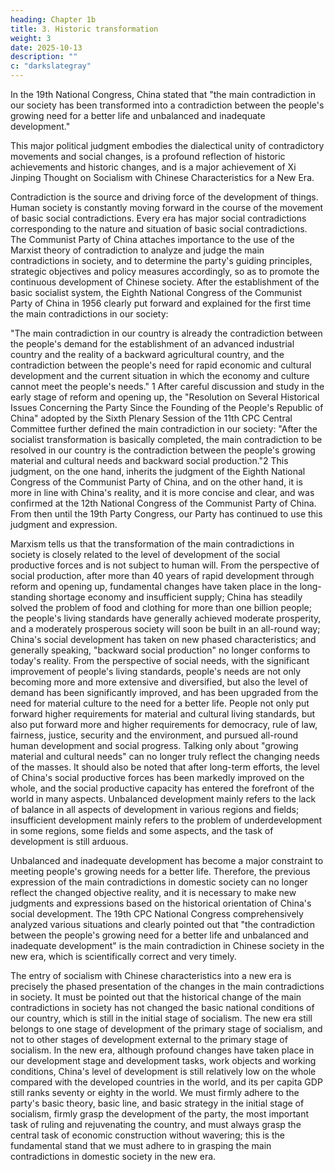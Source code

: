 ```yaml
---
heading: Chapter 1b
title: 3. Historic transformation
weight: 3
date: 2025-10-13
description: ""
c: "darkslategray"
---
```




<!-- Historic achievements and changes will inevitably have a historic impact and bring about historic changes. The most concentrated influence and change is to promote the historical transformation of the main contradictions in our society.  -->

In the 19th National Congress, China stated that "the main contradiction in our society has been transformed into a contradiction between the people's growing need for a better life and unbalanced and inadequate development." 

This major political judgment embodies the dialectical unity of contradictory movements and social changes, is a profound reflection of historic achievements and historic changes, and is a major achievement of Xi Jinping Thought on Socialism with Chinese Characteristics for a New Era.

Contradiction is the source and driving force of the development of things. Human society is constantly moving forward in the course of the movement of basic social contradictions. Every era has major social contradictions corresponding to the nature and situation of basic social contradictions. The Communist Party of China attaches importance to the use of the Marxist theory of contradiction to analyze and judge the main contradictions in society, and to determine the party's guiding principles, strategic objectives and policy measures accordingly, so as to promote the continuous development of Chinese society. After the establishment of the basic socialist system, the Eighth National Congress of the Communist Party of China in 1956 clearly put forward and explained for the first time the main contradictions in our society:

"The main contradiction in our country is already the contradiction between the people's demand for the establishment of an advanced industrial country and the reality of a backward agricultural country, and the contradiction between the people's need for rapid economic and cultural development and the current situation in which the economy and culture cannot meet the people's needs." 1 After careful discussion and study in the early stage of reform and opening up, the "Resolution on Several Historical Issues Concerning the Party Since the Founding of the People's Republic of China" adopted by the Sixth Plenary Session of the 11th CPC Central Committee further defined the main contradiction in our society: "After the socialist transformation is basically completed, the main contradiction to be resolved in our country is the contradiction between the people's growing material and cultural needs and backward social production."2 This judgment, on the one hand, inherits the judgment of the Eighth National Congress of the Communist Party of China, and on the other hand, it is more in line with China's reality, and it is more concise and clear, and was confirmed at the 12th National Congress of the Communist Party of China. From then until the 19th Party Congress, our Party has continued to use this judgment and expression.

Marxism tells us that the transformation of the main contradictions in society is closely related to
the level of development of the social productive forces and is not subject to human will. From the
perspective of social production, after more than 40 years of rapid development through reform and
opening up, fundamental changes have taken place in the long-standing shortage economy and
insufficient supply; China has steadily solved the problem of food and clothing for more than one
billion people; the people's living standards have generally achieved moderate prosperity, and a
moderately prosperous society will soon be built in an all-round way; China's social development
has taken on new phased characteristics; and generally speaking, "backward social production" no
longer conforms to today's reality. From the perspective of social needs, with the significant
improvement of people's living standards, people's needs are not only becoming more and more
extensive and diversified, but also the level of demand has been significantly improved, and has
been upgraded from the need for material culture to the need for a better life. People not only put
forward higher requirements for material and cultural living standards, but also put forward more
and higher requirements for democracy, rule of law, fairness, justice, security and the environment,
and pursued all-round human development and social progress. Talking only about "growing
material and cultural needs" can no longer truly reflect the changing needs of the masses. It should
also be noted that after long-term efforts, the level of China's social productive forces has been
markedly improved on the whole, and the social productive capacity has entered the forefront of the
world in many aspects. Unbalanced development mainly refers to the lack of balance in all aspects
of development in various regions and fields; insufficient development mainly refers to the problem
of underdevelopment in some regions, some fields and some aspects, and the task of development
is still arduous.


Unbalanced and inadequate development has become a major constraint to meeting people's
growing needs for a better life. Therefore, the previous expression of the main contradictions in
domestic society can no longer reflect the changed objective reality, and it is necessary to make new
judgments and expressions based on the historical orientation of China's social development. The
19th CPC National Congress comprehensively analyzed various situations and clearly pointed out
that "the contradiction between the people's growing need for a better life and unbalanced and
inadequate development" is the main contradiction in Chinese society in the new era, which is
scientifically correct and very timely.

The entry of socialism with Chinese characteristics into a new era is precisely the phased
presentation of the changes in the main contradictions in society. It must be pointed out that the
historical change of the main contradictions in society has not changed the basic national conditions
of our country, which is still in the initial stage of socialism. The new era still belongs to one stage
of development of the primary stage of socialism, and not to other stages of development external
to the primary stage of socialism. In the new era, although profound changes have taken place in
our development stage and development tasks, work objects and working conditions, China's level
of development is still relatively low on the whole compared with the developed countries in the
world, and its per capita GDP still ranks seventy or eighty in the world. We must firmly adhere to
the party's basic theory, basic line, and basic strategy in the initial stage of socialism, firmly grasp
the development of the party, the most important task of ruling and rejuvenating the country, and
must always grasp the central task of economic construction without wavering; this is the
fundamental stand that we must adhere to in grasping the main contradictions in domestic society
in the new era.

